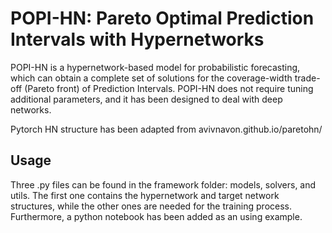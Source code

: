 # POPI-HN: Pareto Optimal Prediction Intervals with Hypernetworks

POPI-HN is a hypernetwork-based model for probabilistic forecasting, which can obtain a complete set of solutions for the coverage-width trade-off (Pareto front) of Prediction Intervals. POPI-HN does not require tuning additional parameters, and it has been designed to deal with deep networks.

Pytorch HN structure has been adapted from avivnavon.github.io/paretohn/

## Usage

Three .py files can be found in the framework folder: models, solvers, and utils. The first one contains the hypernetwork and target network structures, while the other ones are needed for the training process. Furthermore, a python notebook has been added as an using example. 
